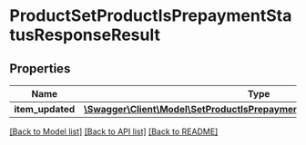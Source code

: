 # ProductSetProductIsPrepaymentStatusResponseResult

## Properties
Name | Type | Description | Notes
------------ | ------------- | ------------- | -------------
**item_updated** | [**\Swagger\Client\Model\SetProductIsPrepaymentStatusResponseItemUpdate[]**](SetProductIsPrepaymentStatusResponseItemUpdate.md) |  | [optional] 

[[Back to Model list]](../README.md#documentation-for-models) [[Back to API list]](../README.md#documentation-for-api-endpoints) [[Back to README]](../README.md)


